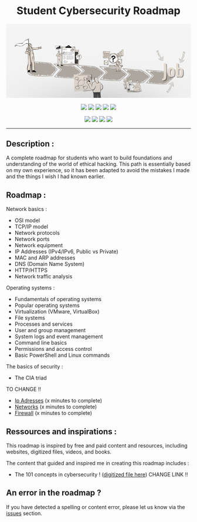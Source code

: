 <h1 align="center">  Student Cybersecurity Roadmap </h1>
<p align="center">
  <img src="repo-icon.png">
</p>

<p align="center">
  <img src="https://img.shields.io/badge/Version-0.1-green?style=for-the-badge">
  <img src="https://img.shields.io/github/license/v1ltrr/Student-Cybersecurity-Roadmap?style=for-the-badge">
  <img src="https://img.shields.io/github/stars/v1ltrr/Student-Cybersecurity-Roadmap?style=for-the-badge">
  <img src="https://img.shields.io/github/issues/v1ltrr/Student-Cybersecurity-Roadmap?color=red&style=for-the-badge">
  <img src="https://img.shields.io/github/forks/v1ltrr/Student-Cybersecurity-Roadmap?color=teal&style=for-the-badge">
</p>

<p align="center">
  <img src="https://img.shields.io/badge/Author-V1ltrr-blue?style=flat-square">
  <img src="https://img.shields.io/badge/Open%20Source-Yes-darkgreen?style=flat-square">
  <img src="https://img.shields.io/badge/Maintained%3F-Yes-lightblue?style=flat-square">
  <img src="https://img.shields.io/badge/Written%20In-Markdown-darkcyan?style=flat-square">
</p>

---
<h2 >  Description : </h2>
A complete roadmap for students who want to build foundations and understanding of the world of ethical hacking.
This path is essentially based on my own experience, so it has been adapted to avoid the mistakes I made and the things I wish I had known earlier.

<h2 >  Roadmap : </h2>

Network basics :
- OSI model
- TCP/IP model
- Network protocols
- Network ports
- Network equipment
- IP Addresses (IPv4/IPv6, Public vs Private)
- MAC and ARP addresses
- DNS (Domain Name System)
- HTTP/HTTPS
- Network traffic analysis

Operating systems :
- Fundamentals of operating systems
- Popular operating systems
- Virtualization (VMware, VirtualBox)
- File systems
- Processes and services
- User and group management
- System logs and event management
- Command line basics
- Permissions and access control
- Basic PowerShell and Linux commands

The basics of security :
- The CIA triad

TO CHANGE !!
- [Ip Adresses](https://github.com/V1ltrr/Student-Cybersecurity-Roadmap/blob/Roadmap/Ip-Adresses.md) (x minutes to complete)
- [Networks](https://github.com/V1ltrr/Student-Cybersecurity-Roadmap/blob/Roadmap/Networks.md) (x minutes to complete)
- [Firewall](https://github.com/V1ltrr/Student-Cybersecurity-Roadmap/blob/Roadmap/Firewall.md) (x minutes to complete)

<h2 >  Ressources and inspirations : </h2>
This roadmap is inspired by free and paid content and resources, including websites, digitized files, videos, and books.

The content that guided and inspired me in creating this roadmap includes :
- The 101 concepts in cybersecurity ! ([digitized file here](https://github.com/V1ltrr/Student-Cybersecurity-Roadmap/blob/Roadmap/Ip-Adresses.md)) CHANGE LINK !!
                     
<h2 >  An error in the roadmap ? </h2>

If you have detected a spelling or content error, please let us know via the [issues](https://github.com/V1ltrr/Student-Cybersecurity-Roadmap/issues) section.
